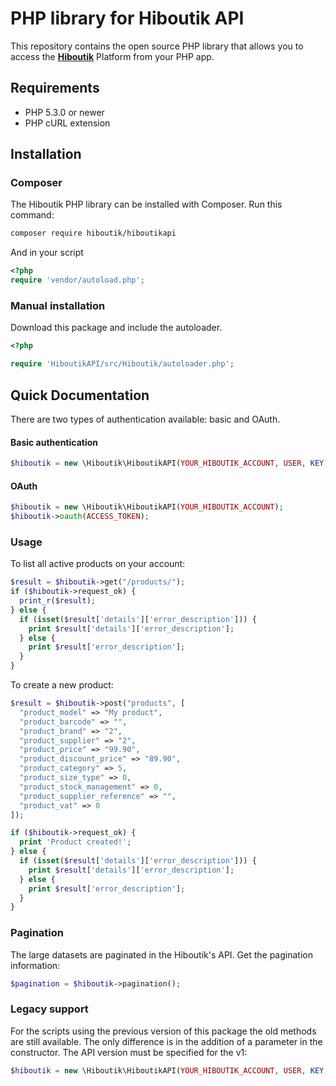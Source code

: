 # PHP library for Hiboutik API

This repository contains the open source PHP library that allows you to access the **[Hiboutik](https://www.hiboutik.com)** Platform from your PHP app.

## Requirements

* PHP 5.3.0 or newer
* PHP cURL extension

## Installation

### Composer
The Hiboutik PHP library can be installed with Composer. Run this command:

```sh
composer require hiboutik/hiboutikapi
```

And in your script

```php
<?php
require 'vendor/autoload.php';
```

### Manual installation
Download this package and include the autoloader.
```php
<?php

require 'HiboutikAPI/src/Hiboutik/autoloader.php';

```

## Quick Documentation

There are two types of authentication available: basic and OAuth.

#### Basic authentication

```php
$hiboutik = new \Hiboutik\HiboutikAPI(YOUR_HIBOUTIK_ACCOUNT, USER, KEY);

```

#### OAuth

```php
$hiboutik = new \Hiboutik\HiboutikAPI(YOUR_HIBOUTIK_ACCOUNT);
$hiboutik->oauth(ACCESS_TOKEN);

```

### Usage

To list all active products on your account:
```php
$result = $hiboutik->get("/products/");
if ($hiboutik->request_ok) {
  print_r($result);
} else {
  if (isset($result['details']['error_description'])) {
    print $result['details']['error_description'];
  } else {
    print $result['error_description'];
  }
}

```

To create a new product:
```php
$result = $hiboutik->post("products", [
  "product_model" => "My product",
  "product_barcode" => "",
  "product_brand" => "2",
  "product_supplier" => "2",
  "product_price" => "99.90",
  "product_discount_price" => "89.90",
  "product_category" => 5,
  "product_size_type" => 0,
  "product_stock_management" => 0,
  "product_supplier_reference" => "",
  "product_vat" => 0
]);

if ($hiboutik->request_ok) {
  print 'Product created!';
} else {
  if (isset($result['details']['error_description'])) {
    print $result['details']['error_description'];
  } else {
    print $result['error_description'];
  }
}

```

### Pagination

The large datasets are paginated in the Hiboutik's API.
Get the pagination information:
```php
$pagination = $hiboutik->pagination();

```

### Legacy support

For the scripts using the previous version of this package the old methods are still available.
The only difference is in the addition of a parameter in the constructor. The API version must be specified for the v1:
```php
$hiboutik = new \Hiboutik\HiboutikAPI(YOUR_HIBOUTIK_ACCOUNT, USER, KEY, '1');
```
